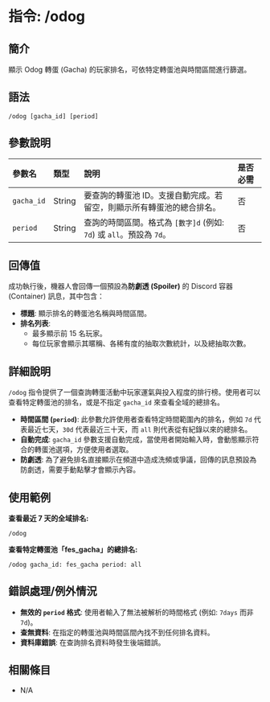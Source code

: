 # 指令: /odog

## 簡介
顯示 Odog 轉蛋 (Gacha) 的玩家排名，可依特定轉蛋池與時間區間進行篩選。

## 語法
```
/odog [gacha_id] [period]
```

## 參數說明

| 參數名 | 類型 | 說明 | 是否必需 |
| :--- | :--- | :--- | :--- |
| `gacha_id` | String | 要查詢的轉蛋池 ID。支援自動完成。若留空，則顯示所有轉蛋池的總合排名。 | 否 |
| `period` | String | 查詢的時間區間。格式為 `[數字]d` (例如: `7d`) 或 `all`。預設為 `7d`。 | 否 |

## 回傳值
成功執行後，機器人會回傳一個預設為**防劇透 (Spoiler)** 的 Discord 容器 (Container) 訊息，其中包含：
- **標題**: 顯示排名的轉蛋池名稱與時間區間。
- **排名列表**:
    - 最多顯示前 15 名玩家。
    - 每位玩家會顯示其暱稱、各稀有度的抽取次數統計，以及總抽取次數。

## 詳細說明
`/odog` 指令提供了一個查詢轉蛋活動中玩家運氣與投入程度的排行榜。使用者可以查看特定轉蛋池的排名，或是不指定 `gacha_id` 來查看全域的總排名。

- **時間區間 (`period`)**: 此參數允許使用者查看特定時間範圍內的排名，例如 `7d` 代表最近七天，`30d` 代表最近三十天，而 `all` 則代表從有紀錄以來的總排名。
- **自動完成**: `gacha_id` 參數支援自動完成，當使用者開始輸入時，會動態顯示符合的轉蛋池選項，方便使用者選取。
- **防劇透**: 為了避免排名直接顯示在頻道中造成洗頻或爭議，回傳的訊息預設為防劇透，需要手動點擊才會顯示內容。

## 使用範例
**查看最近 7 天的全域排名:**
```
/odog
```

**查看特定轉蛋池「fes_gacha」的總排名:**
```
/odog gacha_id: fes_gacha period: all
```

## 錯誤處理/例外情況
- **無效的 `period` 格式**: 使用者輸入了無法被解析的時間格式 (例如: `7days` 而非 `7d`)。
- **查無資料**: 在指定的轉蛋池與時間區間內找不到任何排名資料。
- **資料庫錯誤**: 在查詢排名資料時發生後端錯誤。

## 相關條目
- N/A